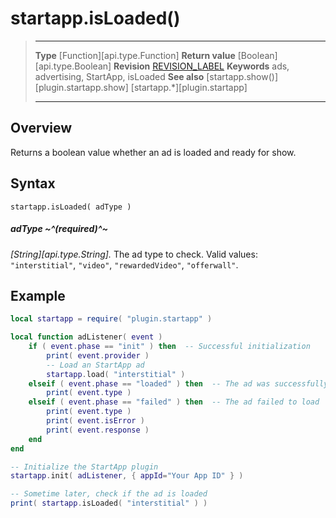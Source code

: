 # startapp.isLoaded()

> --------------------- ------------------------------------------------------------------------------------------
> __Type__              [Function][api.type.Function]
> __Return value__      [Boolean][api.type.Boolean]
> __Revision__          [REVISION_LABEL](REVISION_URL)
> __Keywords__          ads, advertising, StartApp, isLoaded
> __See also__          [startapp.show()][plugin.startapp.show]
>						[startapp.*][plugin.startapp]
> --------------------- ------------------------------------------------------------------------------------------


## Overview

Returns a boolean value whether an ad is loaded and ready for show.


## Syntax

	startapp.isLoaded( adType )

##### adType ~^(required)^~
_[String][api.type.String]._ The ad type to check. Valid values: `"interstitial"`, `"video"`, `"rewardedVideo"`, `"offerwall"`.


## Example

``````lua
local startapp = require( "plugin.startapp" )

local function adListener( event )
    if ( event.phase == "init" ) then  -- Successful initialization
        print( event.provider )
        -- Load an StartApp ad
        startapp.load( "interstitial" )
    elseif ( event.phase == "loaded" ) then  -- The ad was successfully loaded
        print( event.type )
    elseif ( event.phase == "failed" ) then  -- The ad failed to load
        print( event.type )
        print( event.isError )
        print( event.response )
    end
end

-- Initialize the StartApp plugin
startapp.init( adListener, { appId="Your App ID" } )

-- Sometime later, check if the ad is loaded
print( startapp.isLoaded( "interstitial" ) )
``````
